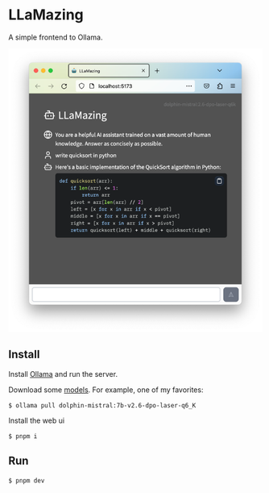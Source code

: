 # LLaMazing

A simple frontend to Ollama.

![](screenshot.png)

## Install

Install [Ollama](https://ollama.ai/) and run the server.

Download some [models](https://ollama.ai/library). For example, one of my favorites:

```shell
$ ollama pull dolphin-mistral:7b-v2.6-dpo-laser-q6_K
```

Install the web ui

```shell
$ pnpm i
```

## Run

```shell
$ pnpm dev
```
